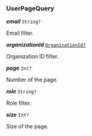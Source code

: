 

### UserPageQuery





  
<article>

***email*** `String?` 

Email filter.

</article>
<article>

***organizationId*** [`OrganizationId?`](/storybook/organization-model--page#organizationid) 

Organization ID filter.

</article>
<article>

***page*** `Int?` 

Number of the page.

</article>
<article>

***role*** `String?` 

Role filter.

</article>
<article>

***size*** `Int?` 

Size of the page.

</article>

